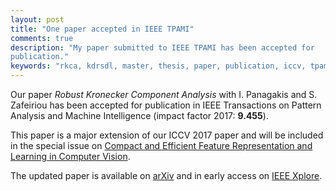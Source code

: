 ```yaml
---
layout: post
title: "One paper accepted in IEEE TPAMI"
comments: true
description: "My paper submitted to IEEE TPAMI has been accepted for
publication."
keywords: "rkca, kdrsdl, master, thesis, paper, publication, iccv, tpami"
---
```


Our paper *Robust Kronecker Component Analysis* with I. Panagakis and S.
Zafeiriou has been accepted for publication in IEEE Transactions on Pattern
Analysis and Machine Intelligence (impact factor 2017: **9.455**).

This paper is a major extension of our ICCV 2017 paper and will be included in
the special issue on [Compact and Efficient Feature Representation and Learning in Computer Vision](http://www.ee.oulu.fi/~lili/TPAMI2017_SI.htm).

The updated paper is available on [arXiv](https://arxiv.org/abs/1801.06432) and
in early access on [IEEE Xplore](https://ieeexplore.ieee.org/document/8536486).